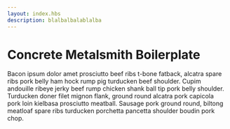 ```yaml
---
layout: index.hbs
description: blalbalbalablalba
---
```


# Concrete Metalsmith Boilerplate

Bacon ipsum dolor amet prosciutto beef ribs t-bone fatback, alcatra spare ribs pork belly ham hock rump pig turducken beef shoulder. Cupim andouille ribeye jerky beef rump chicken shank ball tip pork belly shoulder. Turducken doner filet mignon flank, ground round alcatra pork capicola pork loin kielbasa prosciutto meatball. Sausage pork ground round, biltong meatloaf spare ribs turducken porchetta pancetta shoulder boudin pork chop.


